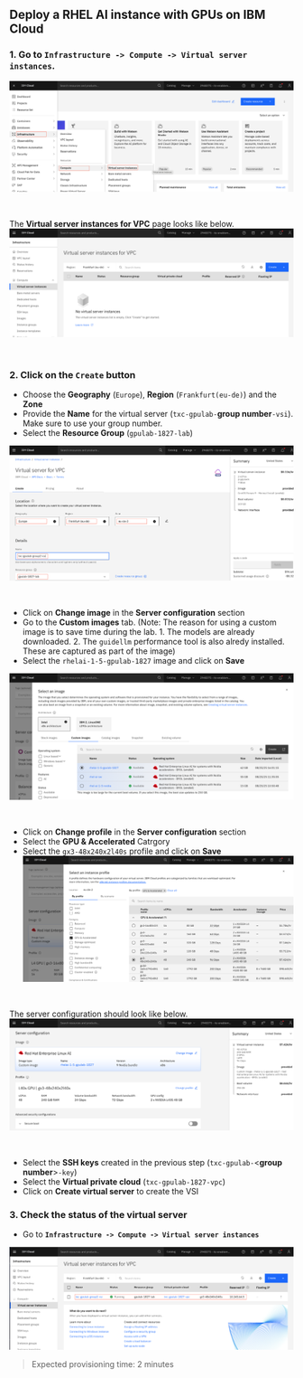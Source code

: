 
## Deploy a RHEL AI instance with GPUs on IBM Cloud

### 1. Go to `Infrastructure -> Compute -> Virtual server instances`. 

![vsiMain](./images/30-vsi-main.png)

<p>&nbsp;</p>

The **Virtual server instances for VPC** page looks like below.
![vsiList](./images/30-vsi-list.png)
<p>&nbsp;</p>

### 2. Click on the `Create` button

* Choose the **Geography** (`Europe`), **Region** (`Frankfurt(eu-de)`) and the **Zone**
* Provide the **Name** for the virtual server (`txc-gpulab-`**group number**`-vsi`). Make sure to use your group number.
* Select the **Resource Group** (`gpulab-1827-lab`)

![vsiConfig1](./images/30-vsi-config-1.png)
<p>&nbsp;</p>

* Click on **Change image** in the **Server configuration** section 
* Go to the **Custom images** tab. (Note: The reason for using a custom image is to save time during the lab. 1. The models are already downloaded. 2. The `guidellm` performance tool is also alredy installed. These are captured as part of the image)
* Select the `rhelai-1-5-gpulab-1827` image and click on **Save**

![vsiConfigImage](./images/30-vsi-config-image.png)
<p>&nbsp;</p>

* Click on **Change profile** in the **Server configuration** section 
* Select the **GPU & Accelerated** Catrgory 
* Select the `gx3-48x240x2l40s` profile and click on **Save**
![vsiConfigProfile](./images/30-vsi-config-profile.png)
<p>&nbsp;</p>

The server configuration should look like below.
![vsiServerConfig](./images/30-vsi-server-config.png)
<p>&nbsp;</p>


* Select the **SSH keys** created in the previous step (`txc-gpulab-`<**group number**>`-key`)
* Select the **Virtual private cloud** (`txc-gpulab-1827-vpc`)
* Click on  **Create virtual server** to create the VSI

### 3. Check the status of the virtual server

* Go to **`Infrastructure -> Compute -> Virtual server instances`**

![vsiRunning](./images/30-vsi-running.png)


> Expected provisioning time: 2 minutes
<p>&nbsp;</p>

